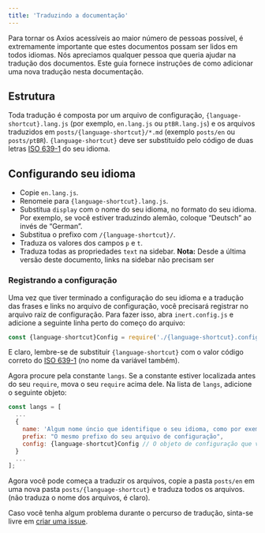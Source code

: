 ```yaml
---
title: 'Traduzindo a documentação'
---
```


Para tornar os Axios acessíveis ao maior número de pessoas possível, é extremamente importante que estes documentos possam ser lidos em todos idiomas. Nós apreciamos qualquer pessoa que queria ajudar na tradução dos documentos. Este guia fornece instruções de como adicionar uma nova tradução nesta documentação.

## Estrutura

Toda tradução é composta por um arquivo de configuração, `{language-shortcut}.lang.js` (por exemplo, `en.lang.js` ou `ptBR.lang.js`) e os arquivos traduzidos em `posts/{language-shortcut}/*.md` (exemplo `posts/en` ou `posts/ptBR`). `{language-shortcut}` deve ser substituído pelo código de duas letras [ISO 639-1](https://en.wikipedia.org/wiki/ISO_639-1) do seu idioma.

## Configurando seu idioma

 - Copie `en.lang.js`.
 - Renomeie para `{language-shortcut}.lang.js`.
 - Substitua `display` com o nome do seu idioma, no formato do seu idioma. Por exemplo, se você estiver traduzindo alemão, coloque “Deutsch” ao invés de “German”.
 - Substitua o prefixo com `/{language-shortcut}/`.
 - Traduza os valores dos campos `p` e `t`.
 - Traduza todas as propriedades `text` na sidebar. **Nota:** Desde a última versão deste documento, links na sidebar não precisam ser

### Registrando a configuração

Uma vez que tiver terminado a configuração do seu idioma e a tradução das frases e links no arquivo de configuração, você precisará registrar no arquivo raiz de configuração. Para fazer isso, abra `inert.config.js` e adicione a seguinte linha perto do começo do arquivo:

```js
const {language-shortcut}Config = require('./{language-shortcut}.config.js');
```

E claro, lembre-se de substituir `{language-shortcut}` com o valor código correto do [ISO 639-1](https://en.wikipedia.org/wiki/ISO_639-1) (no nome da variável também).

Agora procure pela constante `langs`. Se a constante estiver localizada antes do seu `require`, mova o seu `require` acima dele. Na lista de `langs`, adicione o seguinte objeto:

```js
const langs = [
  ...
  {
    name: 'Algum nome úncio que identifique o seu idioma, como por exemplo `English` ou `Brazilian Portuguese`',
    prefix: "O mesmo prefixo do seu arquivo de configuração",
    config: {language-shortcut}Config // O objeto de configuração que você importou anteriormente
  }
  ...
];
```

Agora você pode começa a traduzir os arquivos, copie a pasta `posts/en` em uma nova pasta `posts/{language-shortcut}` e traduza todos os arquivos. (não traduza o nome dos arquivos, é claro).

Caso você tenha algum problema durante o percurso de tradução, sinta-se livre em [criar uma issue](https://github.com/axios/axios-docs/issues/new/choose).
